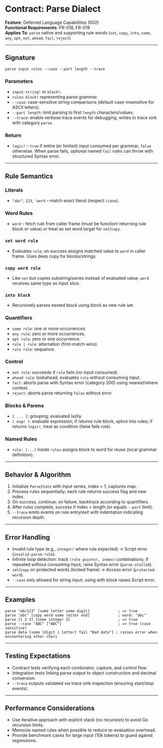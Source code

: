 # Contract: Parse Dialect

**Feature**: Deferred Language Capabilities (002)  
**Functional Requirements**: FR-018, FR-019  
**Applies To**: `parse` native and supporting rule words (`set`, `copy`, `into`, `some`, `any`, `opt`, `not`, `ahead`, `fail`, `reject`)

---

## Signature
```
parse input rules --case --part length --trace
```

### Parameters
- `input`: `string!` or `block!`.
- `rules`: `block!` representing parse grammar.
- `--case`: case-sensitive string comparisons (default case-insensitive for ASCII letters).
- `--part length`: limit parsing to first `length` characters/values.
- `--trace`: enable verbose trace events for debugging; writes to trace sink with category `parse`.

### Return
- `logic!` – `true` if entire (or limited) input consumed per grammar, `false` otherwise. When parse fails, optional named `fail` rules can throw with structured Syntax error.

---

## Rule Semantics

### Literals
- `"abc"`, `123`, `'word` – match exact literal (respect `/case`).

### Word Rules
- `word` – fetch rule from caller frame (must be function! returning rule block or value) or treat as set word target for `set`/`copy`.

### `set word rule`
- Evaluates `rule`; on success assigns matched value to `word` in caller frame. Uses deep copy for blocks/strings.

### `copy word rule`
- Like `set` but copies substring/series instead of evaluated value; `word` receives same type as input slice.

### `into block`
- Recursively parses nested block using block as new rule set.

### Quantifiers
- `some rule`: one or more occurrences.
- `any rule`: zero or more occurrences.
- `opt rule`: zero or one occurrence.
- `rule | rule`: alternation (first-match wins).
- `rule rule`: sequence.

### Control
- `not rule`: succeeds if `rule` fails (no input consumed).
- `ahead rule`: lookahead; evaluates `rule` without consuming input.
- `fail`: aborts parse with Syntax error (category 200) using nearest/where context.
- `reject`: aborts parse returning `false` without error.

### Blocks & Parens
- `[ ... ]`: grouping; evaluated lazily.
- `( expr )`: evaluate expression; if returns rule block, splice into rules; if returns `logic!`, treat as condition (false fails rule).

### Named Rules
- `rule: [...]` inside `rules` assigns block to word for reuse (local grammar definition).

---

## Behavior & Algorithm

1. Initialize `ParseState` with input series, index = 1, captures map.
2. Process rules sequentially; each rule returns success flag and new index.
3. On success, continue; on failure, backtrack according to quantifiers.
4. After rules complete, success if index > length (or equals `--part` limit).
5. `--trace` emits events on rule entry/exit with indentation indicating recursion depth.

---

## Error Handling

- Invalid rule type (e.g., `integer!` where rule expected) → Script error (`invalid-parse-rule`).
- Infinite loop detection: track `(rule pointer, index)` combinations; if repeated without consuming input, raise Syntax error (`parse-stalled`).
- `set`/`copy` on protected words (locked frame) → Access error (`protected-word`).
- `--case` only allowed for string input; using with block raises Script error.

---

## Examples

```viro
parse "abc123" [some letter some digit]             ; => true
parse "abc" [copy word some letter end]             ; word: "abc"
parse [1 2 3] [some integer 3]                      ; => true
parse --case "ABC" ["ABC"]                          ; => true (case sensitive)
parse data [some [digit | letter] fail "Bad data"] ; raises error when encountering other chars
```

---

## Testing Expectations

- Contract tests verifying each combinator, capture, and control flow.
- Integration tests linking parse output to object construction and decimal conversion.
- `--trace` outputs validated via trace sink inspection (ensuring start/stop events).

---

## Performance Considerations

- Use iterative approach with explicit stack (no recursion) to avoid Go recursion limits.
- Memoize named rules when possible to reduce re-evaluation overhead.
- Provide benchmark cases for large input (10k tokens) to guard against regressions.
